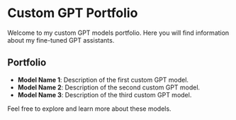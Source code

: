 # Custom GPT Portfolio

Welcome to my custom GPT models portfolio. Here you will find information about my fine-tuned GPT assistants.

## Portfolio

- **Model Name 1**: Description of the first custom GPT model.
- **Model Name 2**: Description of the second custom GPT model.
- **Model Name 3**: Description of the third custom GPT model.

Feel free to explore and learn more about these models.
